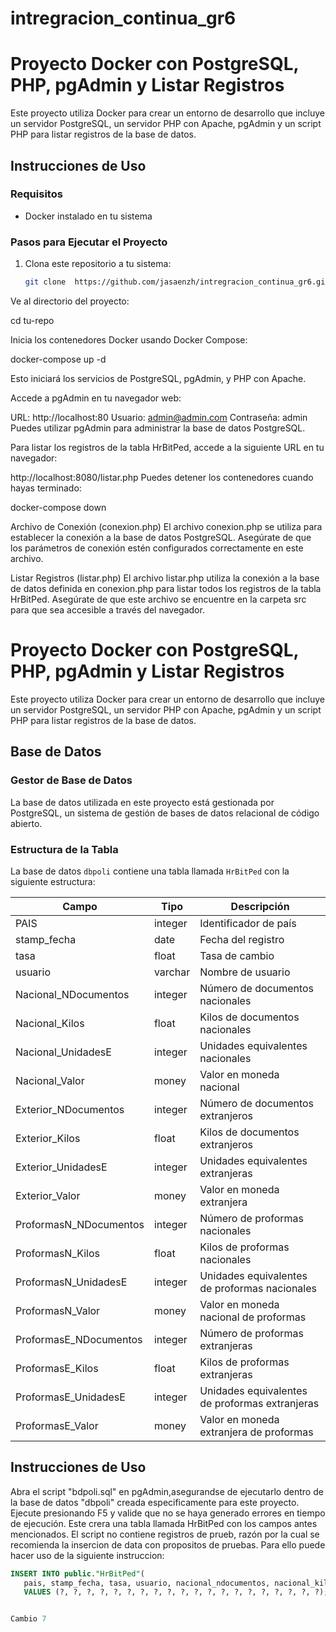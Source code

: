 # intregracion_continua_gr6

# Proyecto Docker con PostgreSQL, PHP, pgAdmin y Listar Registros

Este proyecto utiliza Docker para crear un entorno de desarrollo que incluye un servidor PostgreSQL, un servidor PHP con Apache, pgAdmin y un script PHP para listar registros de la base de datos.

## Instrucciones de Uso

### Requisitos

- Docker instalado en tu sistema

### Pasos para Ejecutar el Proyecto

1. Clona este repositorio a tu sistema:

   ```bash
   git clone  https://github.com/jasaenzh/intregracion_continua_gr6.git

Ve al directorio del proyecto:

cd tu-repo

Inicia los contenedores Docker usando Docker Compose:

docker-compose up -d

Esto iniciará los servicios de PostgreSQL, pgAdmin, y PHP con Apache.

Accede a pgAdmin en tu navegador web:

URL: http://localhost:80
Usuario: admin@admin.com
Contraseña: admin
Puedes utilizar pgAdmin para administrar la base de datos PostgreSQL.

Para listar los registros de la tabla HrBitPed, accede a la siguiente URL en tu navegador:

http://localhost:8080/listar.php
Puedes detener los contenedores cuando hayas terminado:

docker-compose down

Archivo de Conexión (conexion.php)
El archivo conexion.php se utiliza para establecer la conexión a la base de datos PostgreSQL. Asegúrate de que los parámetros de conexión estén configurados correctamente en este archivo.

Listar Registros (listar.php)
El archivo listar.php utiliza la conexión a la base de datos definida en conexion.php para listar todos los registros de la tabla HrBitPed. Asegúrate de que este archivo se encuentre en la carpeta src para que sea accesible a través del navegador.

# Proyecto Docker con PostgreSQL, PHP, pgAdmin y Listar Registros

Este proyecto utiliza Docker para crear un entorno de desarrollo que incluye un servidor PostgreSQL, un servidor PHP con Apache, pgAdmin y un script PHP para listar registros de la base de datos.

## Base de Datos

### Gestor de Base de Datos

La base de datos utilizada en este proyecto está gestionada por PostgreSQL, un sistema de gestión de bases de datos relacional de código abierto.

### Estructura de la Tabla

La base de datos `dbpoli` contiene una tabla llamada `HrBitPed` con la siguiente estructura:

| Campo                  | Tipo     | Descripción                                    |
|------------------------|----------|------------------------------------------------|
| PAIS                   | integer  | Identificador de país                          |
| stamp_fecha            | date     | Fecha del registro                             |
| tasa                   | float    | Tasa de cambio                                 |
| usuario                | varchar  | Nombre de usuario                              |
| Nacional_NDocumentos   | integer  | Número de documentos nacionales                |
| Nacional_Kilos         | float    | Kilos de documentos nacionales                 |
| Nacional_UnidadesE     | integer  | Unidades equivalentes nacionales               |
| Nacional_Valor         | money    | Valor en moneda nacional                       |
| Exterior_NDocumentos   | integer  | Número de documentos extranjeros               |
| Exterior_Kilos         | float    | Kilos de documentos extranjeros                |
| Exterior_UnidadesE     | integer  | Unidades equivalentes extranjeras              |
| Exterior_Valor         | money    | Valor en moneda extranjera                     |
| ProformasN_NDocumentos | integer  | Número de proformas nacionales                 |
| ProformasN_Kilos       | float    | Kilos de proformas nacionales                  |
| ProformasN_UnidadesE   | integer  | Unidades equivalentes de proformas nacionales  |
| ProformasN_Valor       | money    | Valor en moneda nacional de proformas          |
| ProformasE_NDocumentos | integer  | Número de proformas extranjeras                |
| ProformasE_Kilos       | float    | Kilos de proformas extranjeras                 |
| ProformasE_UnidadesE   | integer  | Unidades equivalentes de proformas extranjeras |
| ProformasE_Valor       | money    | Valor en moneda extranjera de proformas        |

## Instrucciones de Uso

Abra el script "bdpoli.sql" en pgAdmin,asegurandse de ejecutarlo dentro de la base de datos "dbpoli" creada especificamente para este proyecto. 
Ejecute presionando F5 y valide que no se haya generado errores en tiempo de ejecución. Este crera una tabla llamada HrBitPed con los campos antes mencionados.
El script no contiene registros de prueb, razón por la cual se recomienda la insercion de data con propositos de pruebas. 
Para ello puede hacer uso de la siguiente instruccion:

   ```sql
   INSERT INTO public."HrBitPed"(
      pais, stamp_fecha, tasa, usuario, nacional_ndocumentos, nacional_kilos, nacional_unidadese, nacional_valor, exterior_ndocumentos, exterior_kilos, exterior_unidadese, exterior_valor, proformasn_ndocumentos, proformasn_kilos, proformasn_unidadese, proformasn_valor, proformase_ndocumentos, proformase_kilos, proformase_unidadese, proformase_valor)
      VALUES (?, ?, ?, ?, ?, ?, ?, ?, ?, ?, ?, ?, ?, ?, ?, ?, ?, ?, ?, ?);


Cambio 7

